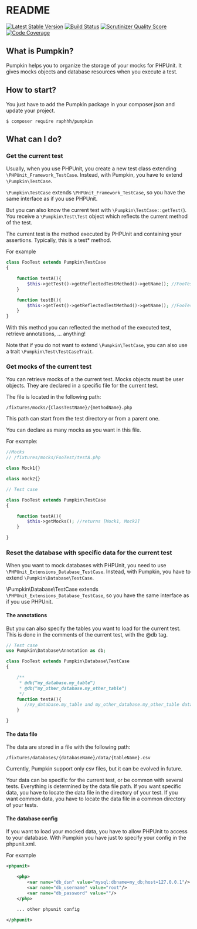 # README

[![Latest Stable Version](https://poser.pugx.org/raphhh/pumpkin/v/stable.svg)](https://packagist.org/packages/raphhh/pumpkin)
[![Build Status](https://travis-ci.org/Raphhh/pumpkin.png)](https://travis-ci.org/Raphhh/pumpkin)
[![Scrutinizer Quality Score](https://scrutinizer-ci.com/g/Raphhh/pumpkin/badges/quality-score.png?b=master)](https://scrutinizer-ci.com/g/Raphhh/pumpkin/)
[![Code Coverage](https://scrutinizer-ci.com/g/Raphhh/pumpkin/badges/coverage.png?b=master)](https://scrutinizer-ci.com/g/Raphhh/pumpkin/)

## What is Pumpkin?

Pumpkin helps you to organize the storage of your mocks for PHPUnit. It gives mocks objects and database resources when you execute a test.


## How to start?

You just have to add the Pumpkin package in your composer.json and update your project.

```
$ composer require raphhh/pumpkin
```

## What can I do?

### Get the current test

Usually, when you use PHPUnit, you create a new test class extending `\PHPUnit_Framework_TestCase`. Instead, with Pumpkin, you have to extend `\Pumpkin\TestCase`.

`\Pumpkin\TestCase` extends `\PHPUnit_Framework_TestCase`, so you have the same interface as if you use PHPUnit.

But you can also know the current test with `\Pumpkin\TestCase::getTest(`). You receive a `\Pumpkin\Test\Test` object which reflects the current method of the test.

The current test is the method executed by PHPUnit and containing your assertions. Typically, this is a test* method.

For example

```php
class FooTest extends Pumpkin\TestCase
{

    function testA(){
        $this->getTest()->getReflectedTestMethod()->getName(); //FooTest::testA
    }

    function testB(){
        $this->getTest()->getReflectedTestMethod()->getName(); //FooTest::testB
    }
}
```

With this method you can reflected the method of the executed test, retrieve annotations, ... anything!

Note that if you do not want to extend `\Pumpkin\TestCase`, you can also use a trait `\Pumpkin\Test\TestCaseTrait`.


### Get mocks of the current test

You can retrieve mocks of a the current test. Mocks objects must be user objects. They are declared in a specific file for the current test.

The file is located in the following path:
```
/fixtures/mocks/{ClassTestName}/{methodName}.php
```

This path can start from the test directory or from a parent one.

You can declare as many mocks as you want in this file.



For example:



```php
//Mocks
// /fixtures/mocks/FooTest/testA.php

class Mock1{}

class mock2{}
```

```php
// Test case

class FooTest extends Pumpkin\TestCase
{

    function testA(){
        $this->getMocks(); //returns [Mock1, Mock2]
    }

}
```



### Reset the database with specific data for the current test

When you want to mock databases with PHPUnit, you need to use `\PHPUnit_Extensions_Database_TestCase`. Instead, with Pumpkin, you have to extend `\Pumpkin\Database\TestCase`.

\Pumpkin\Database\TestCase extends `\PHPUnit_Extensions_Database_TestCase`, so you have the same interface as if you use PHPUnit.

#### The annotations

But you can also specify the tables you want to load for the current test. This is done in the comments of the current test, with the @db tag.

```php
// Test case
use Pumpkin\Database\Annotation as db;

class FooTest extends Pumpkin\Database\TestCase
{

    /**
     * @db("my_database.my_table")
     * @db("my_other_database.my_other_table")
     */
    function testA(){
       //my_database.my_table and my_other_database.my_other_table data will be load when this test will be executed
    }

}
```

#### The data file

The data are stored in a file with the following path:
```
/fixtures/databases/{databaseName}/data/{tableName}.csv
```

Currently, Pumpkin support only csv files, but it can be evolved in future.

Your data can be specific for the current test, or be common with several tests. Everything is determined by the data file path. If you want specific data, you have to locate the data file in the directory of your test. If you want common data, you have to locate the data file in a common directory of your tests.


#### The database config

If you want to load your mocked data, you have to allow PHPUnit to access to your database. With Pumpkin you have just to specify your config in the phpunit.xml.

For example

```xml
<phpunit>

    <php>
        <var name="db_dsn" value="mysql:dbname=my_db;host=127.0.0.1"/>
        <var name="db_username" value="root"/>
        <var name="db_password" value=""/>
    </php>

    ... other phpunit config

</phpunit>
```
